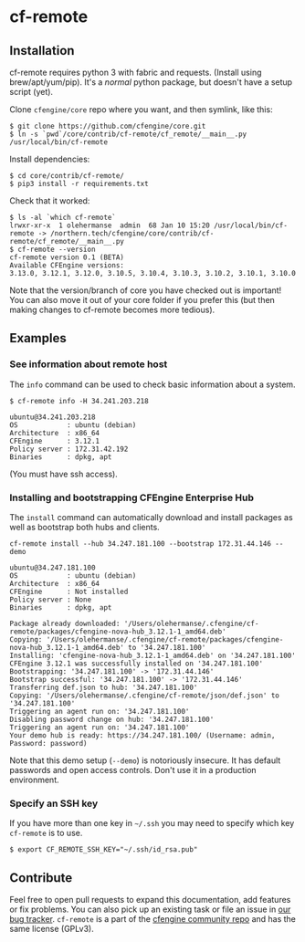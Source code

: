 # cf-remote

## Installation

cf-remote requires python 3 with fabric and requests.
(Install using brew/apt/yum/pip).
It's a _normal_ python package, but doesn't have a setup script (yet).

Clone `cfengine/core` repo where you want, and then symlink, like this:

```
$ git clone https://github.com/cfengine/core.git
$ ln -s `pwd`/core/contrib/cf-remote/cf_remote/__main__.py /usr/local/bin/cf-remote
```

Install dependencies:

```
$ cd core/contrib/cf-remote/
$ pip3 install -r requirements.txt
```

Check that it worked:

```
$ ls -al `which cf-remote`
lrwxr-xr-x  1 olehermanse  admin  68 Jan 10 15:20 /usr/local/bin/cf-remote -> /northern.tech/cfengine/core/contrib/cf-remote/cf_remote/__main__.py
$ cf-remote --version
cf-remote version 0.1 (BETA)
Available CFEngine versions:
3.13.0, 3.12.1, 3.12.0, 3.10.5, 3.10.4, 3.10.3, 3.10.2, 3.10.1, 3.10.0
```

Note that the version/branch of core you have checked out is important!
You can also move it out of your core folder if you prefer this (but then making changes to cf-remote becomes more tedious).

## Examples

### See information about remote host

The `info` command can be used to check basic information about a system.

```
$ cf-remote info -H 34.241.203.218

ubuntu@34.241.203.218
OS            : ubuntu (debian)
Architecture  : x86_64
CFEngine      : 3.12.1
Policy server : 172.31.42.192
Binaries      : dpkg, apt
```

(You must have ssh access).

### Installing and bootstrapping CFEngine Enterprise Hub

The `install` command can automatically download and install packages as well as bootstrap both hubs and clients.

```
cf-remote install --hub 34.247.181.100 --bootstrap 172.31.44.146 --demo

ubuntu@34.247.181.100
OS            : ubuntu (debian)
Architecture  : x86_64
CFEngine      : Not installed
Policy server : None
Binaries      : dpkg, apt

Package already downloaded: '/Users/olehermanse/.cfengine/cf-remote/packages/cfengine-nova-hub_3.12.1-1_amd64.deb'
Copying: '/Users/olehermanse/.cfengine/cf-remote/packages/cfengine-nova-hub_3.12.1-1_amd64.deb' to '34.247.181.100'
Installing: 'cfengine-nova-hub_3.12.1-1_amd64.deb' on '34.247.181.100'
CFEngine 3.12.1 was successfully installed on '34.247.181.100'
Bootstrapping: '34.247.181.100' -> '172.31.44.146'
Bootstrap successful: '34.247.181.100' -> '172.31.44.146'
Transferring def.json to hub: '34.247.181.100'
Copying: '/Users/olehermanse/.cfengine/cf-remote/json/def.json' to '34.247.181.100'
Triggering an agent run on: '34.247.181.100'
Disabling password change on hub: '34.247.181.100'
Triggering an agent run on: '34.247.181.100'
Your demo hub is ready: https://34.247.181.100/ (Username: admin, Password: password)
```

Note that this demo setup (`--demo`) is notoriously insecure.
It has default passwords and open access controls.
Don't use it in a production environment.

### Specify an SSH key

If you have more than one key in `~/.ssh` you may need to specify which key `cf-remote` is to use.

```
$ export CF_REMOTE_SSH_KEY="~/.ssh/id_rsa.pub"
```

## Contribute

Feel free to open pull requests to expand this documentation, add features or fix problems.
You can also pick up an existing task or file an issue in [our bug tracker](https://tracker.mender.io/issues/?filter=11711).
`cf-remote` is a part of the [cfengine community repo](https://github.com/cfengine/core) and has the same license (GPLv3).
